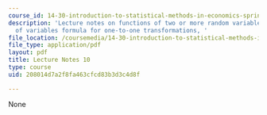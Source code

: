 ```yaml
---
course_id: 14-30-introduction-to-statistical-methods-in-economics-spring-2009
description: 'Lecture notes on functions of two or more random variables, and a change
  of variables formula for one-to-one transformations, '
file_location: /coursemedia/14-30-introduction-to-statistical-methods-in-economics-spring-2009/208014d7a2f8fa463cfcd83b3d3c4d8f_MIT14_30s09_lec10.pdf
file_type: application/pdf
layout: pdf
title: Lecture Notes 10
type: course
uid: 208014d7a2f8fa463cfcd83b3d3c4d8f

---
```

None